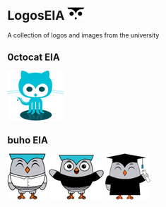 # LogosEIA ![alt text](/assets/png/logo-eia-icon-x2.png)
A collection of logos and images from the university 
## 0ctocat EIA
![alt text](/assets/png/octocat-eia-shadow.png)
## buho EIA
![alt text](/assets/png/buho-eia-v1.png) ![alt text](/assets/png/buho-eia-v2.png)  ![alt text](/assets/png/buho-eia-v3.png) 
